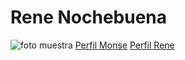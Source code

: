 # Rene Nochebuena
![foto muestra](https://imagenes247.com/wp-content/uploads/2018/11/tarjetas-de-amor-gratis.jpg)
[Perfil Monse](https://www.facebook.com/monse.apud)
[Perfil Rene](https://www.facebook.com/rene.nochebuenaguerrero)
